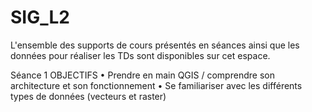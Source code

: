 # SIG_L2

L'ensemble des supports de cours présentés en séances ainsi que les données pour réaliser les TDs sont disponibles sur cet espace. 

Séance 1 
OBJECTIFS
• Prendre en main QGIS / comprendre son architecture et son fonctionnement
• Se familiariser avec les différents types de données (vecteurs et raster)
